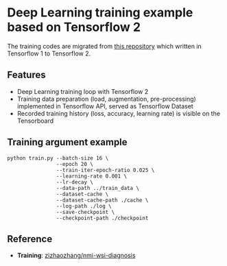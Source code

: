 # Deep Learning training example based on Tensorflow 2

The training codes are migrated from [this repository](https://github.com/zizhaozhang/nmi-wsi-diagnosis/tree/master/segmentation) which written in Tensorflow 1 to Tensorflow 2.

## Features
* Deep Learning training loop with Tensorflow 2
* Training data preparation (load, augmentation, pre-processing) implemented in Tensorflow API, served as Tensorflow Dataset
* Recorded training history (loss, accuracy, learning rate) is visible on the Tensorboard

## Training argument example

```
python train.py --batch-size 16 \
                --epoch 20 \
                --train-iter-epoch-ratio 0.025 \
                --learning-rate 0.001 \
                --lr-decay \
                --data-path ../train_data \
                --dataset-cache \
                --dataset-cache-path ./cache \
                --log-path ./log \
                --save-checkpoint \
                --checkpoint-path ./checkpoint
```

## Reference
* **Training**: [zizhaozhang/nmi-wsi-diagnosis](https://github.com/zizhaozhang/nmi-wsi-diagnosis)
